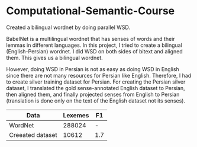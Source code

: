 # Computational-Semantic-Course

Created a bilingual wordnet by doing parallel WSD.

BabelNet is a multilingual wordnet that has senses of words and their lemmas in different languages. 
In this project, I tried to create a bilingual (English-Persian) wordnet. I did WSD on both sides of bitext and aligned them. This gives us a bilingual wordnet.

However, doing WSD in Persian is not as easy as doing WSD in English since there are not many resources for Persian like English. Therefore, I had to 
create silver training dataset for Persian. For creating the Persian silver dataset, I translated the gold sense-annotated English dataset to Persian, then aligned them, and finally projected senses from English to Persian (translation is done only on the text of the English dataset not its senses).

| Data | Lexemes | F1 |
| ------------- | ------------- | - |
| WordNet  | 288024 | - |
| Creeated dataset  | 10612 | 1.7 |
